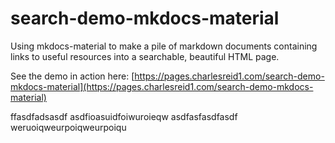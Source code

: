 # search-demo-mkdocs-material

Using mkdocs-material to make a pile of markdown documents containing links
to useful resources into a searchable, beautiful HTML page.

See the demo in action here: [https://pages.charlesreid1.com/search-demo-mkdocs-material](https://pages.charlesreid1.com/search-demo-mkdocs-material)

ffasdfadsasdf
asdfioasuidfoiwuroieqw
asdfasfasdfasdf
weruoiqweurpoiqweurpoiqu

